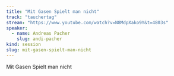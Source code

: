 ```yaml
---
title: "Mit Gasen Spielt man nicht"
track: "tauchertag"
stream: "https://www.youtube.com/watch?v=N8MdpXako9Y&t=4803s"
speaker: 
  - name: Andreas Pacher
    slug: andi-pacher
kind: session
slug: mit-gasen-spielt-man-nicht
---
```


Mit Gasen Spielt man nicht